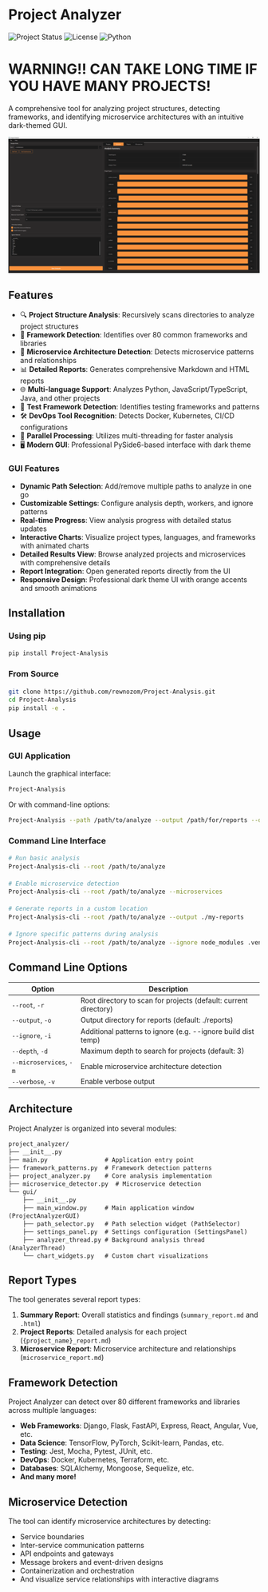 # Project Analyzer

![Project Status](https://img.shields.io/badge/status-beta-orange)
![License](https://img.shields.io/badge/license-MIT-blue)
![Python](https://img.shields.io/badge/python-3.10%2B-blue)
# **WARNING!! CAN TAKE LONG TIME IF YOU HAVE MANY PROJECTS!**
A comprehensive tool for analyzing project structures, detecting frameworks, and identifying microservice architectures with an intuitive dark-themed GUI.

![Project Analyzer Screenshot](docs/gui.png)

## Features

- 🔍 **Project Structure Analysis**: Recursively scans directories to analyze project structures
- 🧩 **Framework Detection**: Identifies over 80 common frameworks and libraries
- 🔄 **Microservice Architecture Detection**: Detects microservice patterns and relationships
- 📊 **Detailed Reports**: Generates comprehensive Markdown and HTML reports
- 🌐 **Multi-language Support**: Analyzes Python, JavaScript/TypeScript, Java, and other projects
- 🧪 **Test Framework Detection**: Identifies testing frameworks and patterns
- 🛠️ **DevOps Tool Recognition**: Detects Docker, Kubernetes, CI/CD configurations
- 🔄 **Parallel Processing**: Utilizes multi-threading for faster analysis
- 🖥️ **Modern GUI**: Professional PySide6-based interface with dark theme

### GUI Features

- **Dynamic Path Selection**: Add/remove multiple paths to analyze in one go
- **Customizable Settings**: Configure analysis depth, workers, and ignore patterns
- **Real-time Progress**: View analysis progress with detailed status updates
- **Interactive Charts**: Visualize project types, languages, and frameworks with animated charts
- **Detailed Results View**: Browse analyzed projects and microservices with comprehensive details
- **Report Integration**: Open generated reports directly from the UI
- **Responsive Design**: Professional dark theme UI with orange accents and smooth animations

## Installation

### Using pip

```bash
pip install Project-Analysis
```

### From Source

```bash
git clone https://github.com/rewnozom/Project-Analysis.git
cd Project-Analysis
pip install -e .
```

## Usage

### GUI Application

Launch the graphical interface:

```bash
Project-Analysis
```

Or with command-line options:

```bash
Project-Analysis --path /path/to/analyze --output /path/for/reports --debug
```

### Command Line Interface

```bash
# Run basic analysis
Project-Analysis-cli --root /path/to/analyze

# Enable microservice detection
Project-Analysis-cli --root /path/to/analyze --microservices

# Generate reports in a custom location
Project-Analysis-cli --root /path/to/analyze --output ./my-reports

# Ignore specific patterns during analysis
Project-Analysis-cli --root /path/to/analyze --ignore node_modules .venv tmp
```

## Command Line Options

| Option | Description |
|--------|-------------|
| `--root`, `-r` | Root directory to scan for projects (default: current directory) |
| `--output`, `-o` | Output directory for reports (default: ./reports) |
| `--ignore`, `-i` | Additional patterns to ignore (e.g. --ignore build dist temp) |
| `--depth`, `-d` | Maximum depth to search for projects (default: 3) |
| `--microservices`, `-m` | Enable microservice architecture detection |
| `--verbose`, `-v` | Enable verbose output |

## Architecture

Project Analyzer is organized into several modules:

```
project_analyzer/
├── __init__.py
├── main.py                # Application entry point
├── framework_patterns.py  # Framework detection patterns
├── project_analyzer.py    # Core analysis implementation
├── microservice_detector.py  # Microservice detection
└── gui/
    ├── __init__.py
    ├── main_window.py     # Main application window (ProjectAnalyzerGUI)
    ├── path_selector.py   # Path selection widget (PathSelector)
    ├── settings_panel.py  # Settings configuration (SettingsPanel)
    ├── analyzer_thread.py # Background analysis thread (AnalyzerThread)
    └── chart_widgets.py   # Custom chart visualizations
```

## Report Types

The tool generates several report types:

1. **Summary Report**: Overall statistics and findings (`summary_report.md` and `.html`)
2. **Project Reports**: Detailed analysis for each project (`{project_name}_report.md`)
3. **Microservice Report**: Microservice architecture and relationships (`microservice_report.md`)

## Framework Detection

Project Analyzer can detect over 80 different frameworks and libraries across multiple languages:

- **Web Frameworks**: Django, Flask, FastAPI, Express, React, Angular, Vue, etc.
- **Data Science**: TensorFlow, PyTorch, Scikit-learn, Pandas, etc.
- **Testing**: Jest, Mocha, Pytest, JUnit, etc.
- **DevOps**: Docker, Kubernetes, Terraform, etc.
- **Databases**: SQLAlchemy, Mongoose, Sequelize, etc.
- **And many more!**

## Microservice Detection

The tool can identify microservice architectures by detecting:

- Service boundaries
- Inter-service communication patterns
- API endpoints and gateways
- Message brokers and event-driven designs
- Containerization and orchestration
- And visualize service relationships with interactive diagrams
